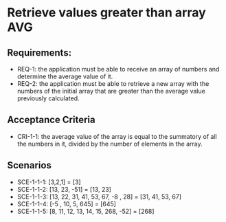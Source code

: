 # Retrieve values greater than array AVG

## Requirements:
- REQ-1: the application must be able to receive an array of numbers and determine the average value of it.
- REQ-2: the application must be able to retrieve a new array with the numbers of the initial array that are greater than the average value previously calculated.

## Acceptance Criteria
- CRI-1-1: the average value of the array is equal to the summatory of all the numbers in it, divided by the number of elements in the array.

## Scenarios
- SCE-1-1-1: [3,2,1] = [3]
- SCE-1-1-2: [13, 23, -51] = [13, 23]
- SCE-1-1-3: [13, 22, 31, 41, 53, 67, -8 , 28] = 	[31, 41, 53, 67]
- SCE-1-1-4: [-5 , 10, 5, 645] = [645]
- SCE-1-1-5: [8, 11, 12, 13, 14, 15, 268, -52] = [268]
